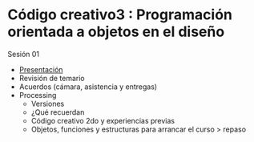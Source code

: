 
# Código creativo3 : Programación orientada a objetos en el diseño

Sesión 01

- [Presentación](https://emilioocelotl.github.io/)
- Revisión de temario 
- Acuerdos (cámara, asistencia y entregas)
- Processing
  - Versiones
  - ¿Qué recuerdan 
  - Código creativo 2do y experiencias previas
  - Objetos, funciones y estructuras para arrancar el curso > repaso 
  
